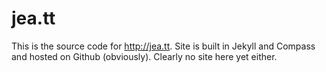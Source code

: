 # jea.tt

This is the source code for http://jea.tt. Site is built in Jekyll and Compass and hosted on Github (obviously). Clearly no site here yet either.